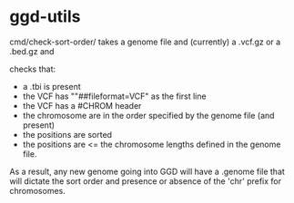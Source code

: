 # ggd-utils

cmd/check-sort-order/ takes a genome file and (currently) a .vcf.gz or a .bed.gz and

checks that:

+ a .tbi is present
+ the VCF has ""##fileformat=VCF" as the first line
+ the VCF has a #CHROM header
+ the chromosome are in the order specified by the genome file (and present)
+ the positions are sorted
+ the positions are <= the chromosome lengths defined in the genome file.

As a result, any new genome going into GGD will have a .genome file that will dictate
the sort order and presence or absence of the 'chr' prefix for chromosomes.


<!--


for arch in 386 amd64; do
    for os in darwin linux; do
		rm -rf $os/$arch/
		mkdir -p $os/$arch/
        GOOS=$os GOARCH=$arch go build -o ${os}/${arch}/check-sort-order cmd/check-sort-order/main.go
    done
done

-->
